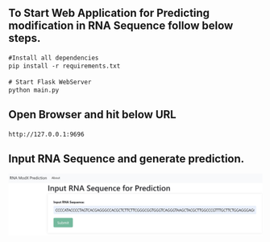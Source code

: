 ## To Start Web Application for Predicting modification in RNA Sequence follow below steps.

```
#Install all dependencies
pip install -r requirements.txt

# Start Flask WebServer 
python main.py
``` 

## Open Browser and hit below URL

```
http://127.0.0.1:9696
```

## Input RNA Sequence and generate prediction.

![](images\TestWebsite.jpg)
